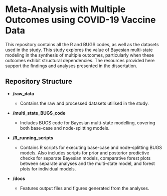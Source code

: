 # Meta-Analysis with Multiple Outcomes using COVID-19 Vaccine Data

This repository contains all the R and BUGS codes, as well as the datasets used in the study. This study explores the value of Bayesian multi-state modeling in the synthesis of multiple outcomes, particularly when these outcomes exhibit structural dependencies. The resources provided here support the findings and analyses presented in the dissertation.

## Repository Structure

- **/raw_data**
  - Contains the raw and processed datasets utilised in the study.
  
- **/multi_state_BUGS_code**
  - Includes BUGS code for Bayesian multi-state modelling, covering both base-case and node-splitting models.

- **/R_running_scripts**
  - Contains R scripts for executing base-case and node-splitting BUGS models. Also includes scripts for prior and posterior predictive checks for separate Bayesian models, comparative forest plots between separate analyses and the multi-state model, and forest plots for individual models.

- **/docs**
  - Features output files and figures generated from the analyses.
